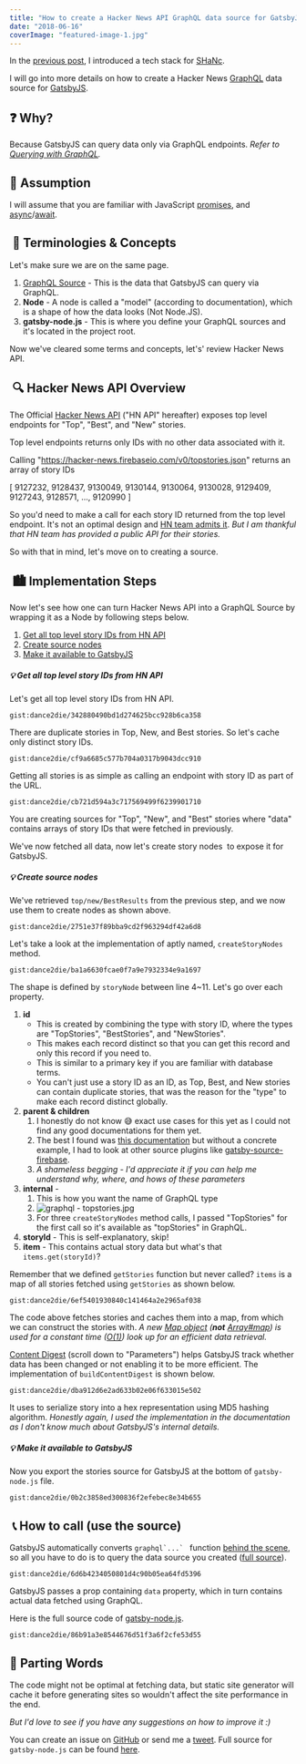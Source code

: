 ```yaml
---
title: "How to create a Hacker News API GraphQL data source for GatsbyJS"
date: "2018-06-16"
coverImage: "featured-image-1.jpg"
---
```


In the [previous post](https://www.slightedgecoder.com/2018/06/02/technology-stack-rundown-of-shanc/), I introduced a tech stack for [SHaNc](http://shanc.netlify.com/).

I will go into more details on how to create a Hacker News [GraphQL](https://graphql.org/) data source for [GatsbyJS](https://www.gatsbyjs.org/).

## ❓ Why?

Because GatsbyJS can query data only via GraphQL endpoints. _Refer to [Querying with GraphQL](https://www.gatsbyjs.org/docs/querying-with-graphql/)._

## 🤔 Assumption

I will assume that you are familiar with JavaScript [promises](https://developers.google.com/web/fundamentals/primers/promises), and [async](https://developer.mozilla.org/en-US/docs/Web/JavaScript/Reference/Statements/async_function)/[await](https://developer.mozilla.org/en-US/docs/Web/JavaScript/Reference/Operators/await).

##  💭 Terminologies & Concepts

Let's make sure we are on the same page.

1. [GraphQL Source](https://www.gatsbyjs.org/docs/create-source-plugin/) - This is the data that GatsbyJS can query via GraphQL.
2. **Node** - A node is called a "model" (according to documentation), which is a shape of how the data looks (Not Node.JS).
3. **gatsby-node.js** - This is where you define your GraphQL sources and it's located in the project root.

Now we've cleared some terms and concepts, let's' review Hacker News API.

##  🔍 Hacker News API Overview

The Official [Hacker News API](https://github.com/HackerNews/API) ("HN API" hereafter) exposes top level endpoints for "Top", "Best", and "New" stories.

Top level endpoints returns only IDs with no other data associated with it.

Calling "https://hacker-news.firebaseio.com/v0/topstories.json" 
returns an array of story IDs 

\[ 9127232, 9128437, 9130049, 9130144, 9130064, 9130028, 9129409, 9127243, 9128571, ..., 9120990 \]

So you'd need to make a call for each story ID returned from the top level endpoint. It's not an optimal design and [HN team admits it](https://github.com/HackerNews/API#design). _But I am thankful that HN team has provided a public API for their stories._

So with that in mind, let's move on to creating a source.

##  🏙 Implementation Steps

Now let's see how one can turn Hacker News API into a GraphQL Source by wrapping it as a Node by following steps below.

1. [Get all top level story IDs from HN API](#step1)
2. [Create source nodes](#step2)
3. [Make it available to GatsbyJS](#step3)

##### 💡 Get all top level story IDs from HN API

Let's get all top level story IDs from HN API.

`gist:dance2die/342880490bd1d274625bcc928b6ca358`

There are duplicate stories in Top, New, and Best stories. So let's cache only distinct story IDs.

`gist:dance2die/cf9a6685c577b704a0317b9043dcc910`

Getting all stories is as simple as calling an endpoint with story ID as part of the URL.

`gist:dance2die/cb721d594a3c717569499f6239901710`

You are creating sources for "Top", "New", and "Best" stories where "data" contains arrays of story IDs that were fetched in previously.

We've now fetched all data, now let's create story nodes  to expose it for GatsbyJS.

##### 💡 Create source nodes

We've retrieved `top/new/BestResults` from the previous step, and we now use them to create nodes as shown above.

`gist:dance2die/2751e37f89bba9cd2f963294df42a6d8`

Let's take a look at the implementation of aptly named, `createStoryNodes` method.

`gist:dance2die/ba1a6630fcae0f7a9e7932334e9a1697`

The shape is defined by `storyNode` between line 4~11. Let's go over each property.

1. **id**
    - This is created by combining the type with story ID, where the types are "TopStories", "BestStories", and "NewStories".
    - This makes each record distinct so that you can get this record and only this record if you need to.
    - This is similar to a primary key if you are familiar with database terms.
    - You can't just use a story ID as an ID, as Top, Best, and New stories can contain duplicate stories, that was the reason for the "type" to make each record distinct globally.
2. **parent & children**
    1. I honestly do not know 😅 exact use cases for this yet as I could not find any good documentations for them yet.
    2. The best I found was [this documentation](https://www.gatsbyjs.org/docs/node-interface/) but without a concrete example, I had to look at other source plugins like [gatsby-source-firebase](https://github.com/ryanflorence/gatsby-source-firebase/blob/master/gatsby-node.js).
    3. _A shameless begging - I'd appreciate it if you can help me understand why, where, and hows of these parameters_
3. **internal** -
    1. This is how you want the name of GraphQL type
    2. ![graphql - topstories.jpg](https://www.mindmeister.com/generic_files/get_file/9305386?filetype=attachment_file)
    3. For three `createStoryNodes` method calls, I passed "TopStories" for the first call so it's available as "topStories" in GraphQL.
4. **storyId** - This is self-explanatory, skip!
5. **item** - This contains actual story data but what's that `items.get(storyId)`?

Remember that we defined `getStories` function but never called? `items` is a map of all stories fetched using `getStories` as shown below.

`gist:dance2die/6ef5401930840c141464a2e2965af038`

The code above fetches stories and caches them into a map, from which we can construct the stories with. _A new [Map object](https://developer.mozilla.org/en-US/docs/Web/JavaScript/Reference/Global_Objects/Map) (**not** [Array#map](https://developer.mozilla.org/en-US/docs/Web/JavaScript/Reference/Global_Objects/Array/map)) is used for a constant time ([O(1)](https://en.wikipedia.org/wiki/Time_complexity#Constant_time)) look up for an efficient data retrieval._

[Content Digest](https://www.gatsbyjs.org/docs/bound-action-creators/#createNode) (scroll down to "Parameters") helps GatsbyJS track whether data has been changed or not enabling it to be more efficient. The implementation of `buildContentDigest` is shown below.

`gist:dance2die/dba912d6e2ad633b02e06f633015e502`

It uses to serialize story into a hex representation using MD5 hashing algorithm. _Honestly again, I used the implementation in the documentation as I don't know much about GatsbyJS's internal details._

##### 💡 Make it available to GatsbyJS

Now you export the stories source for GatsbyJS at the bottom of `gatsby-node.js` file.

`gist:dance2die/0b2c3858ed300836f2efebec8e34b655`

##  📞 How to call (use the source)

GatsbyJS automatically converts ``graphql`...` `` function [behind the scene](https://www.gatsbyjs.org/tutorial/part-four/#wait--where-did-the-graphql-tag-come-from), so all you have to do is to query the data source you created ([full source](https://github.com/dance2die/SHANc/blob/master/src/pages/index.js)).

`gist:dance2die/6d6b4234050801d4c90b05ea64fd5396`

GatsbyJS passes a prop containing `data` property, which in turn contains actual data fetched using GraphQL.

Here is the full source code of [gatsby-node.js](https://github.com/dance2die/SHANc/blob/master/gatsby-node.js).

`gist:dance2die/86b91a3e8544676d51f3a6f2cfe53d55`

## 👋 Parting Words

The code might not be optimal at fetching data, but static site generator will cache it before generating sites so wouldn't affect the site performance in the end.

_But I'd love to see if you have any suggestions on how to improve it :)_

You can create an issue on [GitHub](https://github.com/dance2die/SHANc/issues) or send me a [tweet](https://twitter.com/slightedgecoder). Full source for `gatsby-node.js` can be found [here](https://github.com/dance2die/SHANc/blob/master/gatsby-node.js).
